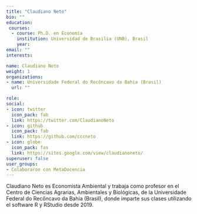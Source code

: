 ```yaml
---
title: "Claudiano Neto"
bio: ""
education: 
 courses:
  - course: Ph.D. en Economía 
    institution: Universidad de Brasilia (UNB), Brasil
    year: 
email: ""
interests:

name: Claudiano Neto 
weight: 1
organizations:
- name: Universidade Federal do Recôncavo da Bahia (Brasil)
  url: ""

role:
social:
- icon: twitter
  icon_pack: fab
  link: https://twitter.com/ClaudianoNeto
- icon: github
  icon_pack: fab
  link: https://github.com/cccneto 
- icon: globe
  icon_pack: fas
  link: https://sites.google.com/view/claudianoneto/ 
superuser: false
user_groups:
- Colaboraron con MetaDocencia
---
```


Claudiano Neto es Economista Ambiental y trabaja como profesor en el Centro de Ciencias Agrarias, Ambientales y Biológicas, de la Universidade Federal do Recôncavo da Bahia (Brasil), donde imparte sus clases utilizando el software R y RStudio desde 2019.
